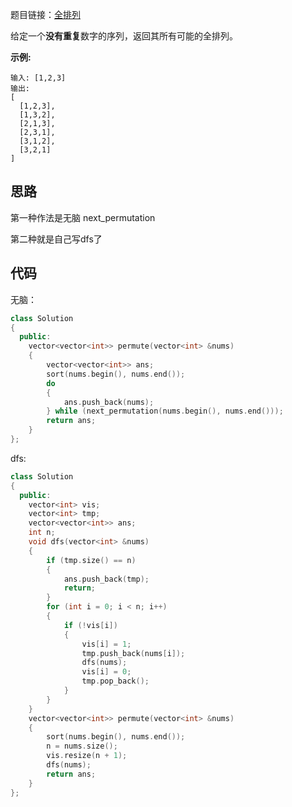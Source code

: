 题目链接：[全排列](https://leetcode-cn.com/problems/permutations/)

给定一个**没有重复**数字的序列，返回其所有可能的全排列。

**示例:**

```
输入: [1,2,3]
输出:
[
  [1,2,3],
  [1,3,2],
  [2,1,3],
  [2,3,1],
  [3,1,2],
  [3,2,1]
]
```

## 思路

第一种作法是无脑 next_permutation

第二种就是自己写dfs了

## 代码

无脑：

```cpp
class Solution
{
  public:
    vector<vector<int>> permute(vector<int> &nums)
    {
        vector<vector<int>> ans;
        sort(nums.begin(), nums.end());
        do
        {
            ans.push_back(nums);
        } while (next_permutation(nums.begin(), nums.end()));
        return ans;
    }
};
```

dfs:

```cpp
class Solution
{
  public:
    vector<int> vis;
    vector<int> tmp;
    vector<vector<int>> ans;
    int n;
    void dfs(vector<int> &nums)
    {
        if (tmp.size() == n)
        {
            ans.push_back(tmp);
            return;
        }
        for (int i = 0; i < n; i++)
        {
            if (!vis[i])
            {
                vis[i] = 1;
                tmp.push_back(nums[i]);
                dfs(nums);
                vis[i] = 0;
                tmp.pop_back();
            }
        }
    }
    vector<vector<int>> permute(vector<int> &nums)
    {
        sort(nums.begin(), nums.end());
        n = nums.size();
        vis.resize(n + 1);
        dfs(nums);
        return ans;
    }
};
```

